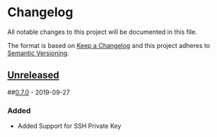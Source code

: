# Changelog
All notable changes to this project will be documented in this file.

The format is based on [Keep a Changelog](http://keepachangelog.com/en/1.0.0/)
and this project adheres to [Semantic Versioning](http://semver.org/spec/v2.0.0.html).

## [Unreleased]

##[0.7.0] - 2019-09-27
### Added
- Added Support for SSH Private Key


[Unreleased]: https://github.com/cyberark/conjur-credentials-plugin/compare/v0.7...HEAD
[0.7.0]: https://github.com/cyberark/conjur-credentials-plugin/compare/v0.5...v0.7